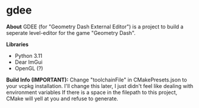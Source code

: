 # gdee

**About**
GDEE (for "Geometry Dash External Editor") is a project to build a seperate level-editor for the game "Geometry Dash".

**Libraries**
+ Python 3.11
+ Dear ImGui
+ OpenGL (?)

**Build Info (IMPORTANT):**
Change "toolchainFile" in CMakePresets.json to your vcpkg installation. I'll change this later, I just didn't feel like dealing with environment variables
If there is a space in the filepath to this project, CMake will yell at you and refuse to generate.
